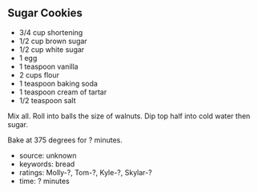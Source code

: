 Sugar Cookies
-------------

- 3/4 cup shortening
- 1/2 cup brown sugar
- 1/2 cup white sugar
- 1 egg
- 1 teaspoon vanilla
- 2 cups flour
- 1 teaspoon baking soda
- 1 teaspoon cream of tartar
- 1/2 teaspoon salt

Mix all.  Roll into balls the size of walnuts.  Dip top half into cold
water then sugar.

Bake at 375 degrees for ? minutes.

- source: unknown
- keywords: bread
- ratings: Molly-?, Tom-?, Kyle-?, Skylar-?
- time: ? minutes
